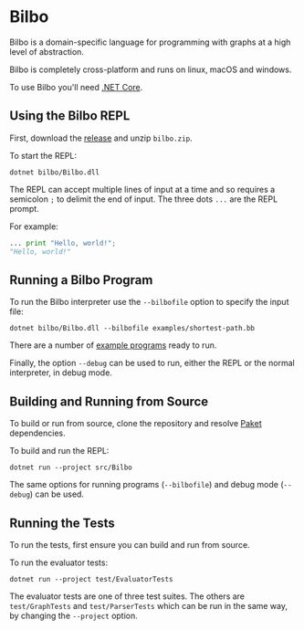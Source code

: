 # Bilbo
Bilbo is a domain-specific language for programming with graphs at a high level of abstraction.

Bilbo is completely cross-platform and runs on linux, macOS and windows.

To use Bilbo you'll need [.NET Core](https://dotnet.microsoft.com/download).


## Using the Bilbo REPL
First, download the [release](https://github.com/maccth/bilbo/releases/tag/v1.0) and unzip `bilbo.zip`.

To start the REPL:
```
dotnet bilbo/Bilbo.dll
```
The REPL can accept multiple lines of input at a time and so requires a semicolon `;` to delimit the end of input. The three dots `...` are the REPL prompt.

For example:
``` python 
... print "Hello, world!";
"Hello, world!"
```

## Running a Bilbo Program
To run the Bilbo interpreter use the `--bilbofile` option to specify the input file:
```
dotnet bilbo/Bilbo.dll --bilbofile examples/shortest-path.bb
```

There are a number of [example programs](/examples) ready to run.

Finally, the option `--debug` can be used to run, either the REPL or the normal interpreter, in debug mode.

## Building and Running from Source
To build or run from source, clone the repository and resolve [Paket](https://fsprojects.github.io/Paket/index.html) dependencies.

To build and run the REPL:
```
dotnet run --project src/Bilbo
```

The same options for running programs (`--bilbofile`) and debug mode (`--debug`) can be used.

## Running the Tests
To run the tests, first ensure you can build and run from source.

To run the evaluator tests:
```
dotnet run --project test/EvaluatorTests
```
The evaluator tests are one of three test suites. The others are `test/GraphTests` and `test/ParserTests` which can be run in the same way, by changing the `--project` option.
